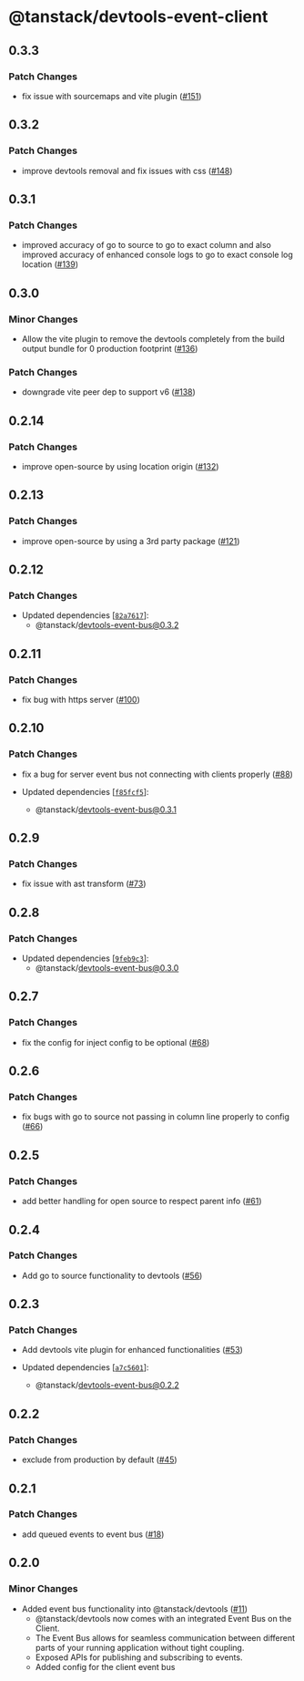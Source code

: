 # @tanstack/devtools-event-client

## 0.3.3

### Patch Changes

- fix issue with sourcemaps and vite plugin ([#151](https://github.com/TanStack/devtools/pull/151))

## 0.3.2

### Patch Changes

- improve devtools removal and fix issues with css ([#148](https://github.com/TanStack/devtools/pull/148))

## 0.3.1

### Patch Changes

- improved accuracy of go to source to go to exact column and also improved accuracy of enhanced console logs to go to exact console log location ([#139](https://github.com/TanStack/devtools/pull/139))

## 0.3.0

### Minor Changes

- Allow the vite plugin to remove the devtools completely from the build output bundle for 0 production footprint ([#136](https://github.com/TanStack/devtools/pull/136))

### Patch Changes

- downgrade vite peer dep to support v6 ([#138](https://github.com/TanStack/devtools/pull/138))

## 0.2.14

### Patch Changes

- improve open-source by using location origin ([#132](https://github.com/TanStack/devtools/pull/132))

## 0.2.13

### Patch Changes

- improve open-source by using a 3rd party package ([#121](https://github.com/TanStack/devtools/pull/121))

## 0.2.12

### Patch Changes

- Updated dependencies [[`82a7617`](https://github.com/TanStack/devtools/commit/82a7617559777940cc6c96363112fd8c3d5d7dd5)]:
  - @tanstack/devtools-event-bus@0.3.2

## 0.2.11

### Patch Changes

- fix bug with https server ([#100](https://github.com/TanStack/devtools/pull/100))

## 0.2.10

### Patch Changes

- fix a bug for server event bus not connecting with clients properly ([#88](https://github.com/TanStack/devtools/pull/88))

- Updated dependencies [[`f85fcf5`](https://github.com/TanStack/devtools/commit/f85fcf5f73fdca80297707b8eb4211a7a1308aa1)]:
  - @tanstack/devtools-event-bus@0.3.1

## 0.2.9

### Patch Changes

- fix issue with ast transform ([#73](https://github.com/TanStack/devtools/pull/73))

## 0.2.8

### Patch Changes

- Updated dependencies [[`9feb9c3`](https://github.com/TanStack/devtools/commit/9feb9c33517bda2e515b00d423bedab2502c9981)]:
  - @tanstack/devtools-event-bus@0.3.0

## 0.2.7

### Patch Changes

- fix the config for inject config to be optional ([#68](https://github.com/TanStack/devtools/pull/68))

## 0.2.6

### Patch Changes

- fix bugs with go to source not passing in column line properly to config ([#66](https://github.com/TanStack/devtools/pull/66))

## 0.2.5

### Patch Changes

- add better handling for open source to respect parent info ([#61](https://github.com/TanStack/devtools/pull/61))

## 0.2.4

### Patch Changes

- Add go to source functionality to devtools ([#56](https://github.com/TanStack/devtools/pull/56))

## 0.2.3

### Patch Changes

- Add devtools vite plugin for enhanced functionalities ([#53](https://github.com/TanStack/devtools/pull/53))

- Updated dependencies [[`a7c5601`](https://github.com/TanStack/devtools/commit/a7c5601607a8f2ee293f23f10f434c623f0b7761)]:
  - @tanstack/devtools-event-bus@0.2.2

## 0.2.2

### Patch Changes

- exclude from production by default ([#45](https://github.com/TanStack/devtools/pull/45))

## 0.2.1

### Patch Changes

- add queued events to event bus ([#18](https://github.com/TanStack/devtools/pull/18))

## 0.2.0

### Minor Changes

- Added event bus functionality into @tanstack/devtools ([#11](https://github.com/TanStack/devtools/pull/11))
  - @tanstack/devtools now comes with an integrated Event Bus on the Client.
  - The Event Bus allows for seamless communication between different parts of your running application
    without tight coupling.
  - Exposed APIs for publishing and subscribing to events.
  - Added config for the client event bus
